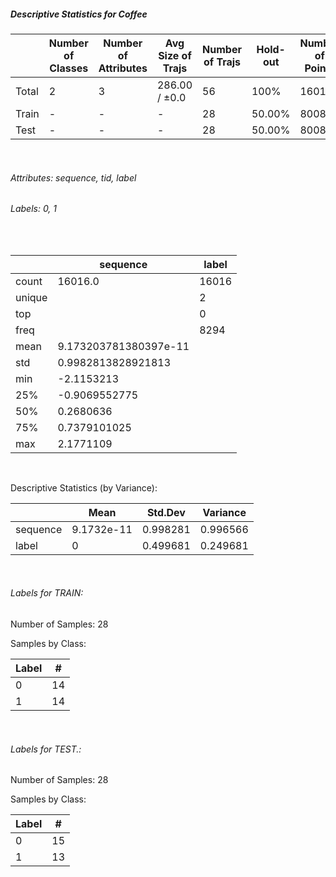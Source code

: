##### Descriptive Statistics for Coffee


|       |   Number of Classes |   Number of Attributes |   Avg Size of Trajs |   Number of Trajs | Hold-out   |   Number of Points |   Longest Size |   Shortest Size |
|-------|---------------------|------------------------|---------------------|-------------------|------------|--------------------|----------------|-----------------|
| Total | 2                   | 3                      | 286.00 / ±0.0       | 56                | 100%       |              16016 |            286 |             286 |
| Train | -                   | -                      | -                   | 28                | 50.00%     |               8008 |            286 |             286 |
| Test  | -                   | -                      | -                   | 28                | 50.00%     |               8008 |            286 |             286 |

&nbsp;

###### Attributes: sequence, tid, label


###### Labels: 0, 1

&nbsp;

|        | sequence              | label   |
|--------|-----------------------|---------|
| count  | 16016.0               | 16016   |
| unique |                       | 2       |
| top    |                       | 0       |
| freq   |                       | 8294    |
| mean   | 9.173203781380397e-11 |         |
| std    | 0.9982813828921813    |         |
| min    | -2.1153213            |         |
| 25%    | -0.9069552775         |         |
| 50%    | 0.2680636             |         |
| 75%    | 0.7379101025          |         |
| max    | 2.1771109             |         |

&nbsp;

Descriptive Statistics (by Variance): 


|          |       Mean |   Std.Dev |   Variance |
|----------|------------|-----------|------------|
| sequence | 9.1732e-11 |  0.998281 |   0.996566 |
| label    | 0          |  0.499681 |   0.249681 |

&nbsp;

###### Labels for TRAIN:


Number of Samples: 28
Samples by Class:
|   Label |   # |
|---------|-----|
|       0 |  14 |
|       1 |  14 |

&nbsp;

###### Labels for TEST.:


Number of Samples: 28
Samples by Class:
|   Label |   # |
|---------|-----|
|       0 |  15 |
|       1 |  13 |